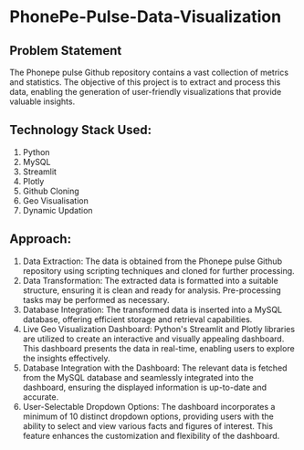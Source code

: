 # PhonePe-Pulse-Data-Visualization

## Problem Statement
The Phonepe pulse Github repository contains a vast collection of metrics and statistics. The objective of this project is to extract and process this data, enabling the generation of user-friendly visualizations that provide valuable insights.

##  Technology Stack Used:
1. Python
2. MySQL
3. Streamlit
4. Plotly
5. Github Cloning
6. Geo Visualisation
7. Dynamic Updation

## Approach:

1. Data Extraction: The data is obtained from the Phonepe pulse Github repository using scripting techniques and cloned for further processing.
2. Data Transformation: The extracted data is formatted into a suitable structure, ensuring it is clean and ready for analysis. Pre-processing tasks may be performed as necessary.
3. Database Integration: The transformed data is inserted into a MySQL database, offering efficient storage and retrieval capabilities.
4. Live Geo Visualization Dashboard: Python's Streamlit and Plotly libraries are utilized to create an interactive and visually appealing dashboard. This dashboard presents the data in real-time, enabling users to explore the insights effectively.
5. Database Integration with the Dashboard: The relevant data is fetched from the MySQL database and seamlessly integrated into the dashboard, ensuring the displayed information is up-to-date and accurate.
6. User-Selectable Dropdown Options: The dashboard incorporates a minimum of 10 distinct dropdown options, providing users with the ability to select and view various facts and figures of interest. This feature enhances the customization and flexibility of the dashboard.
